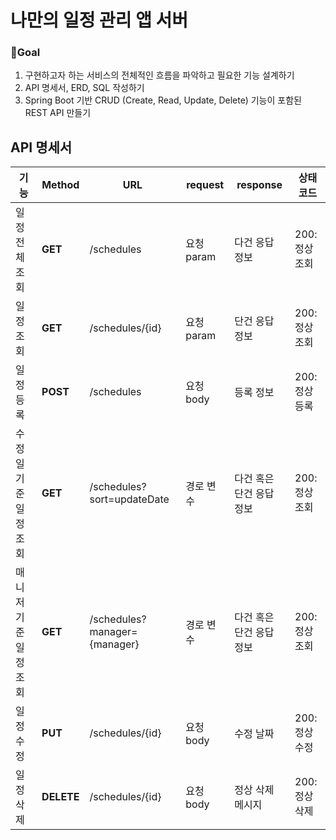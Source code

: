 # 나만의 일정 관리 앱 서버
### 🎯Goal
1. 구현하고자 하는 서비스의 전체적인 흐름을 파악하고 필요한 기능 설계하기
2. API 명세서, ERD, SQL 작성하기
3. Spring Boot 기반 CRUD (Create, Read, Update, Delete) 기능이 포함된 REST API 만들기

## API 명세서

|기능|Method|URL|request|response|상태코드|
|---|------|----|------|--------|-------|
|일정 전체 조회|**GET**|/schedules|요청 param|다건 응답 정보|200: 정상조회|
|일정 조회|**GET**|/schedules/{id}|요청 param|단건 응답 정보|200: 정상조회|
|일정 등록|**POST**|/schedules|요청 body|등록 정보|200: 정상등록|
|수정일 기준 일정 조회|**GET**|/schedules?sort=updateDate|경로 변수|다건 혹은 단건 응답 정보|200: 정상조회|
|매니저 기준 일정 조회|**GET**|/schedules?manager={manager}|경로 변수|다건 혹은 단건 응답 정보|200: 정상조회|
|일정 수정|**PUT**|/schedules/{id}|요청 body|수정 날짜|200: 정상수정|
|일정 삭제|**DELETE**|/schedules/{id}|요청 body|정상 삭제 메시지|200: 정상삭제|
